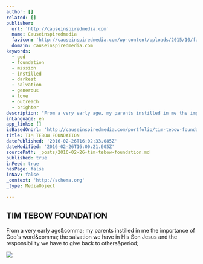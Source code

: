 ```yaml
---
author: []
related: []
publisher:
  url: 'http://causeinspiredmedia.com'
  name: Causeinspiredmedia
  favicon: 'http://causeinspiredmedia.com/wp-content/uploads/2015/10/favicon.ico'
  domain: causeinspiredmedia.com
keywords:
  - god
  - foundation
  - mission
  - instilled
  - darkest
  - salvation
  - generous
  - love
  - outreach
  - brighter
description: "From a very early age, my parents instilled in me the importance of God's word, the salvation we have in His Son Jesus and the responsibility we have to give back to others."
inLanguage: en
app_links: []
isBasedOnUrl: 'http://causeinspiredmedia.com/portfolio/tim-tebow-foundation/'
title: TIM TEBOW FOUNDATION
datePublished: '2016-02-26T16:02:33.085Z'
dateModified: '2016-02-26T16:00:21.605Z'
sourcePath: _posts/2016-02-26-tim-tebow-foundation.md
published: true
inFeed: true
hasPage: false
inNav: false
_context: 'http://schema.org'
_type: MediaObject

---
```

<article style=""><h1>TIM TEBOW FOUNDATION</h1><p>From a very early age&amp;comma; my parents instilled in me the importance of God's word&amp;comma; the salvation we have in His Son Jesus and the responsibility we have to give back to others&amp;period;</p><img src="http://causeinspiredmedia.com/wp-content/uploads/2015/12/Ronald-McDonald-House-Charities-300x181.jpg" /></article>